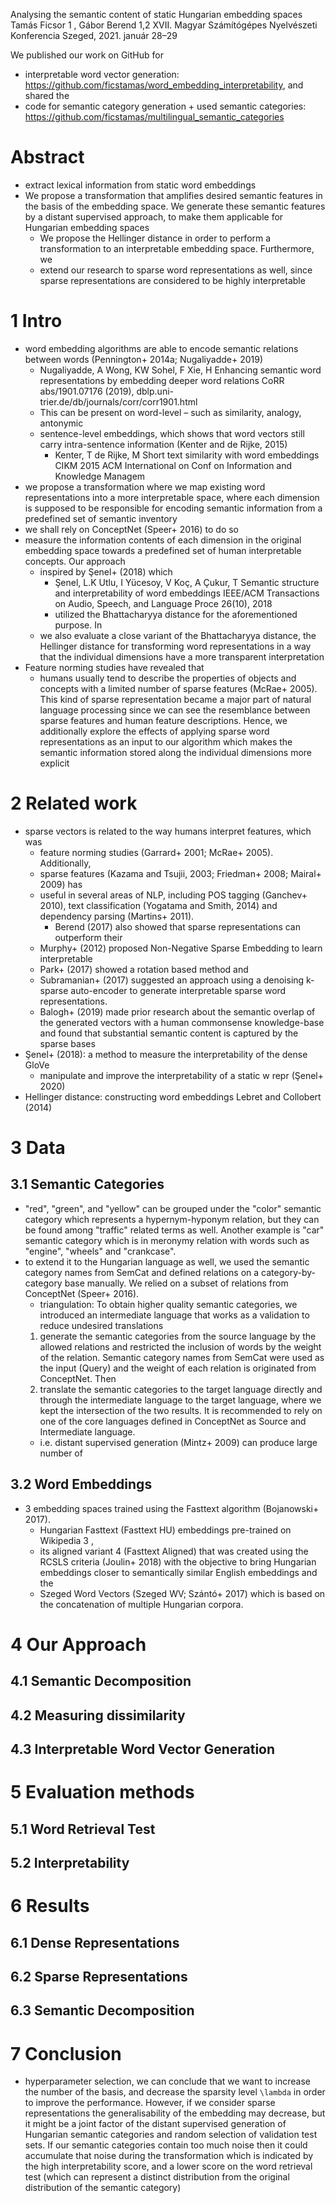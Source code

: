 Analysing the semantic content of static Hungarian embedding spaces
Tamás Ficsor 1 , Gábor Berend 1,2
XVII. Magyar Számítógépes Nyelvészeti Konferencia Szeged, 2021. január 28–29

We published our work on GitHub for
  * interpretable word vector generation:
    https://github.com/ficstamas/word_embedding_interpretability, and shared the
  * code for semantic category generation + used semantic categories:
    https://github.com/ficstamas/multilingual_semantic_categories

# Abstract

* extract lexical information from static word embeddings
* We propose a transformation that amplifies desired semantic features in the
  basis of the embedding space. We generate these semantic features by a distant
  supervised approach, to make them applicable for Hungarian embedding spaces
  * We propose the Hellinger distance in order to perform a transformation to an
  interpretable embedding space. Furthermore, we
  * extend our research to sparse word representations as well, since sparse
    representations are considered to be highly interpretable

# 1 Intro

* word embedding algorithms are able to encode semantic relations between words
  (Pennington+ 2014a; Nugaliyadde+ 2019)
  * Nugaliyadde, A Wong, KW Sohel, F Xie, H
    Enhancing semantic word representations by embedding deeper word relations
    CoRR abs/1901.07176 (2019), dblp.uni-trier.de/db/journals/corr/corr1901.html
  * This can be present on word-level – such as similarity, analogy, antonymic
  * sentence-level embeddings, which shows that
    word vectors still carry intra-sentence information
    (Kenter and de Rijke, 2015)
    * Kenter, T de Rijke, M
      Short text similarity with word embeddings
      CIKM 2015 ACM International on Conf on Information and Knowledge Managem
* we propose a transformation where we map existing word representations into a
  more interpretable space, where each dimension is supposed to be responsible
  for encoding semantic information from a predefined set of semantic inventory
* we shall rely on ConceptNet (Speer+ 2016) to do so
* measure the information contents of each dimension in the original embedding
  space towards a predefined set of human interpretable concepts. Our approach
  * inspired by Şenel+ (2018) which
    * Şenel, L.K Utlu, I Yücesoy, V Koç, A Çukur, T
      Semantic structure and interpretability of word embeddings
      IEEE/ACM Transactions on Audio, Speech, and Language Proce 26(10), 2018
    * utilized the Bhattacharyya distance for the aforementioned purpose. In
  * we also evaluate a close variant of the Bhattacharyya distance, the
    Hellinger distance for transforming word representations in a way that the
    individual dimensions have a more transparent interpretation
* Feature norming studies have revealed that
  * humans usually tend to describe the properties of objects and concepts with
    a limited number of sparse features (McRae+ 2005). This kind of sparse
    representation became a major part of natural language processing since we
    can see the resemblance between sparse features and human feature
    descriptions. Hence, we additionally explore the effects of applying sparse
    word representations as an input to our algorithm which makes the semantic
    information stored along the individual dimensions more explicit

# 2 Related work

* sparse vectors is related to the way humans interpret features, which was
  * feature norming studies (Garrard+ 2001; McRae+ 2005).  Additionally,
  * sparse features (Kazama and Tsujii, 2003; Friedman+ 2008; Mairal+ 2009) has
  * useful in several areas of NLP, including POS tagging (Ganchev+ 2010), text
    classification (Yogatama and Smith, 2014) and dependency parsing (Martins+
    2011).
    * Berend (2017) also showed that sparse representations can outperform their
  * Murphy+ (2012) proposed Non-Negative Sparse Embedding to learn interpretable
  * Park+ (2017) showed a rotation based method and
  * Subramanian+ (2017) suggested an approach using a denoising k-sparse
    auto-encoder to generate interpretable sparse word representations.
  * Balogh+ (2019) made prior research about the semantic overlap of the
    generated vectors with a human commonsense knowledge-base and found that
    substantial semantic content is captured by the sparse bases
* Şenel+ (2018): a method to measure the interpretability of the dense GloVe
  * manipulate and improve the interpretability of a static w repr (Şenel+ 2020)
* Hellinger distance: constructing word embeddings Lebret and Collobert (2014)

# 3 Data

## 3.1 Semantic Categories

* "red", "green", and "yellow" can be grouped under the "color" semantic
  category which represents a hypernym-hyponym relation, but they can be found
  among "traffic" related terms as well. Another example is "car" semantic
  category which is in meronymy relation with words such as "engine", "wheels"
  and "crankcase".
* to extend it to the Hungarian language as well, we used the semantic category
  names from SemCat and defined relations on a category-by-category base
  manually. We relied on a subset of relations from ConceptNet (Speer+ 2016).
  * triangulation: To obtain higher quality semantic categories, we introduced
    an intermediate language that works as a validation to reduce undesired
    translations
  1. generate the semantic categories from the source language by the allowed
    relations and restricted the inclusion of words by the weight of the
    relation.  Semantic category names from SemCat were used as the input
    (Query) and the weight of each relation is originated from ConceptNet. Then
  2. translate the semantic categories to the target language directly and
    through the intermediate language to the target language, where we kept the
    intersection of the two results.  It is recommended to rely on one of the
    core languages defined in ConceptNet as Source and Intermediate language.
  * i.e. distant supervised generation (Mintz+ 2009) can produce large number of

## 3.2 Word Embeddings

* 3 embedding spaces trained using the Fasttext algorithm (Bojanowski+ 2017).
  * Hungarian Fasttext (Fasttext HU) embeddings pre-trained on Wikipedia 3 ,
  * its aligned variant 4 (Fasttext Aligned) that was created using the RCSLS
    criteria (Joulin+ 2018) with the objective to bring Hungarian embeddings
    closer to semantically similar English embeddings and the
  * Szeged Word Vectors (Szeged WV; Szántó+ 2017) which is
    based on the concatenation of multiple Hungarian corpora.

# 4 Our Approach

## 4.1 Semantic Decomposition

## 4.2 Measuring dissimilarity

## 4.3 Interpretable Word Vector Generation

# 5 Evaluation methods

## 5.1 Word Retrieval Test

## 5.2 Interpretability

# 6 Results

## 6.1 Dense Representations

## 6.2 Sparse Representations

## 6.3 Semantic Decomposition

# 7 Conclusion

* hyperparameter selection, we can conclude that we want to increase the number
  of the basis, and decrease the sparsity level `\lambda` in order to improve
  the performance.  However, if we consider sparse representations the
  generalisability of the embedding may decrease, but it might be a joint factor
  of the distant supervised generation of Hungarian semantic categories and
  random selection of validation test sets. If our semantic categories contain
  too much noise then it could accumulate that noise during the transformation
  which is indicated by the high interpretability score, and a lower score on
  the word retrieval test (which can represent a distinct distribution from the
  original distribution of the semantic category)
